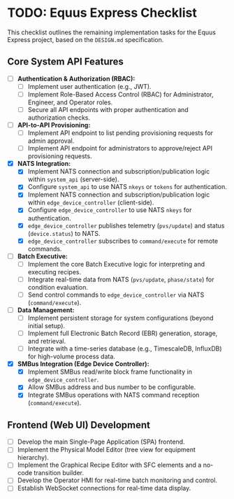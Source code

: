# TODO: Equus Express Checklist

This checklist outlines the remaining implementation tasks for the Equus Express project, based on the `DESIGN.md` specification.

## Core System API Features
- [ ] **Authentication & Authorization (RBAC):**
    - [ ] Implement user authentication (e.g., JWT).
    - [ ] Implement Role-Based Access Control (RBAC) for Administrator, Engineer, and Operator roles.
    - [ ] Secure all API endpoints with proper authentication and authorization checks.
- [ ] **API-to-API Provisioning:**
    - [ ] Implement API endpoint to list pending provisioning requests for admin approval.
    - [ ] Implement API endpoint for administrators to approve/reject API provisioning requests.
- [X] **NATS Integration:**
    - [X] Implement NATS connection and subscription/publication logic within `system_api` (server-side).
    - [X] Configure `system_api` to use NATS `nkeys` or `tokens` for authentication.
    - [X] Implement NATS connection and subscription/publication logic within `edge_device_controller` (client-side).
    - [X] Configure `edge_device_controller` to use NATS `nkeys` for authentication.
    - [X] `edge_device_controller` publishes telemetry (`pvs/update`) and status (`device.status`) to NATS.
    - [X] `edge_device_controller` subscribes to `command/execute` for remote commands.
- [ ] **Batch Executive:**
    - [ ] Implement the core Batch Executive logic for interpreting and executing recipes.
    - [ ] Integrate real-time data from NATS (`pvs/update`, `phase/state`) for condition evaluation.
    - [ ] Send control commands to `edge_device_controller` via NATS (`command/execute`).
- [ ] **Data Management:**
    - [ ] Implement persistent storage for system configurations (beyond initial setup).
    - [ ] Implement full Electronic Batch Record (EBR) generation, storage, and retrieval.
    - [ ] Integrate with a time-series database (e.g., TimescaleDB, InfluxDB) for high-volume process data.
- [X] **SMBus Integration (Edge Device Controller):**
    - [X] Implement SMBus read/write block frame functionality in `edge_device_controller`.
    - [X] Allow SMBus address and bus number to be configurable.
    - [X] Integrate SMBus operations with NATS command reception (`command/execute`).

## Frontend (Web UI) Development
- [ ] Develop the main Single-Page Application (SPA) frontend.
- [ ] Implement the Physical Model Editor (tree view for equipment hierarchy).
- [ ] Implement the Graphical Recipe Editor with SFC elements and a no-code transition builder.
- [ ] Develop the Operator HMI for real-time batch monitoring and control.
- [ ] Establish WebSocket connections for real-time data display.
